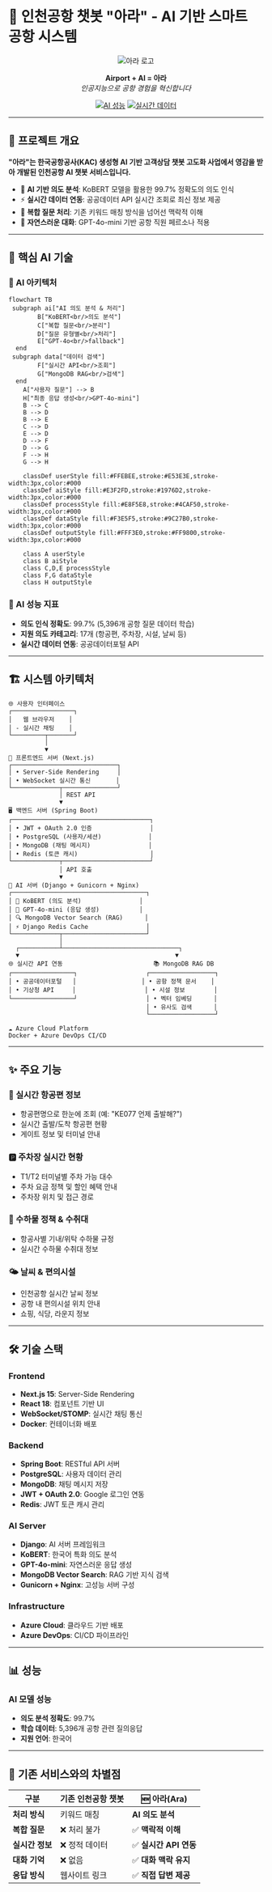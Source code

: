 # 🛫 인천공항 챗봇 "아라" - AI 기반 스마트 공항 시스템

<div align="center">
  
![아라 로고](img/아라logo.png)

**Airport + AI = 아라**  
*인공지능으로 공항 경험을 혁신합니다*

[![AI 성능](https://img.shields.io/badge/AI%20정확도-99.7%25-brightgreen)](##)
[![실시간 데이터](https://img.shields.io/badge/실시간%20데이터-연동-blue)](##)

</div>

---

## 🚀 프로젝트 개요

**"아라"는 한국공항공사(KAC) 생성형 AI 기반 고객상담 챗봇 고도화 사업에서 영감을 받아 개발된 인천공항 AI 챗봇 서비스입니다.**

- 🧠 **AI 기반 의도 분석**: KoBERT 모델을 활용한 99.7% 정확도의 의도 인식
- ⚡ **실시간 데이터 연동**: 공공데이터 API 실시간 조회로 최신 정보 제공
- 🎯 **복합 질문 처리**: 기존 키워드 매칭 방식을 넘어선 맥락적 이해
- 💬 **자연스러운 대화**: GPT-4o-mini 기반 공항 직원 페르소나 적용

---

## 🤖 핵심 AI 기술

### 🧬 AI 아키텍처
```mermaid
flowchart TB
 subgraph ai["AI 의도 분석 & 처리"]
        B["KoBERT<br/>의도 분석"]
        C["복합 질문<br/>분리"]
        D["질문 유형별<br/>처리"]
        E["GPT-4o<br/>fallback"]
  end
 subgraph data["데이터 검색"]
        F["실시간 API<br/>조회"]
        G["MongoDB RAG<br/>검색"]
  end
    A["사용자 질문"] --> B
    H["최종 응답 생성<br/>GPT-4o-mini"]
    B --> C
    B --> D
    B --> E
    C --> D
    E --> D
    D --> F
    D --> G
    F --> H
    G --> H
    
    classDef userStyle fill:#FFEBEE,stroke:#E53E3E,stroke-width:3px,color:#000
    classDef aiStyle fill:#E3F2FD,stroke:#1976D2,stroke-width:3px,color:#000
    classDef processStyle fill:#E8F5E8,stroke:#4CAF50,stroke-width:3px,color:#000
    classDef dataStyle fill:#F3E5F5,stroke:#9C27B0,stroke-width:3px,color:#000
    classDef outputStyle fill:#FFF3E0,stroke:#FF9800,stroke-width:3px,color:#000
    
    class A userStyle
    class B aiStyle
    class C,D,E processStyle
    class F,G dataStyle
    class H outputStyle
```

### 🎯 AI 성능 지표
- **의도 인식 정확도**: 99.7% (5,396개 공항 질문 데이터 학습)
- **지원 의도 카테고리**: 17개 (항공편, 주차장, 시설, 날씨 등)
- **실시간 데이터 연동**: 공공데이터포털 API

---

## 🏗️ 시스템 아키텍처


```
🌐 사용자 인터페이스
┌─────────────────┐
│   웹 브라우저    │
│ - 실시간 채팅    │
└─────────┬───────┘
          │ 
          ▼
📱 프론트엔드 서버 (Next.js)
┌─────────────────────────────┐
│ • Server-Side Rendering     │
│ • WebSocket 실시간 통신       │
└─────────────┬───────────────┘
              │ REST API
              ▼
🖥️ 백엔드 서버 (Spring Boot)
┌──────────────────────────────────────┐
│ • JWT + OAuth 2.0 인증                │ 
│ • PostgreSQL (사용자/세션)             │  
│ • MongoDB (채팅 메시지)                │
│ • Redis (토큰 캐시)                    │
└─────────────┬────────────────────────┘
              │ API 호출
              ▼
🤖 AI 서버 (Django + Gunicorn + Nginx)
┌─────────────────────────────────────┐
│ 🧠 KoBERT (의도 분석)                │
│ 💬 GPT-4o-mini (응답 생성)           │
│ 🔍 MongoDB Vector Search (RAG)      │
│ ⚡ Django Redis Cache                │
└─────────────┬───────────────────────┘
              │
  ┌───────────┴────────────────────────────────┐
  ▼                                           ▼
🌐 실시간 API 연동                         📚 MongoDB RAG DB
┌─────────────────┐                   ┌──────────────────┐
│ • 공공데이터포털   │                  │ • 공항 정책 문서    │
│ • 기상청 API     │                   │ • 시설 정보        │
└─────────────────┘                   │ • 벡터 임베딩      │    
                                      │ • 유사도 검색      │
                                      └──────────────────┘

☁️ Azure Cloud Platform
Docker + Azure DevOps CI/CD
```


---

## ✨ 주요 기능

### 🛬 실시간 항공편 정보
- 항공편명으로 한눈에 조회 (예: "KE077 언제 출발해?")
- 실시간 출발/도착 항공편 현황
- 게이트 정보 및 터미널 안내

### 🅿️ 주차장 실시간 현황
- T1/T2 터미널별 주차 가능 대수
- 주차 요금 정책 및 할인 혜택 안내
- 주차장 위치 및 접근 경로

### 🧳 수하물 정책 & 수취대
- 항공사별 기내/위탁 수하물 규정
- 실시간 수하물 수취대 정보

### 🌤️ 날씨 & 편의시설
- 인천공항 실시간 날씨 정보
- 공항 내 편의시설 위치 안내
- 쇼핑, 식당, 라운지 정보

---

## 🛠️ 기술 스택

### Frontend
- **Next.js 15**: Server-Side Rendering
- **React 18**: 컴포넌트 기반 UI
- **WebSocket/STOMP**: 실시간 채팅 통신
- **Docker**: 컨테이너화 배포

### Backend  
- **Spring Boot**: RESTful API 서버
- **PostgreSQL**: 사용자 데이터 관리
- **MongoDB**: 채팅 메시지 저장
- **JWT + OAuth 2.0**: Google 로그인 연동
- **Redis**: JWT 토큰 캐시 관리

### AI Server
- **Django**: AI 서버 프레임워크  
- **KoBERT**: 한국어 특화 의도 분석
- **GPT-4o-mini**: 자연스러운 응답 생성
- **MongoDB Vector Search**: RAG 기반 지식 검색
- **Gunicorn + Nginx**: 고성능 서버 구성

### Infrastructure
- **Azure Cloud**: 클라우드 기반 배포
- **Azure DevOps**: CI/CD 파이프라인

---

## 📊 성능 

### AI 모델 성능
- **의도 분석 정확도**: 99.7%
- **학습 데이터**: 5,396개 공항 관련 질의응답
- **지원 언어**: 한국어 
  
---

## 🌟 기존 서비스와의 차별점

| 구분 | 기존 인천공항 챗봇 | 🆕 아라(Ara) |
|------|------------------|-------------|
| **처리 방식** | 키워드 매칭 | **AI 의도 분석** |
| **복합 질문** | ❌ 처리 불가 | ✅ **맥락적 이해** |
| **실시간 정보** | ❌ 정적 데이터 | ✅ **실시간 API 연동** |
| **대화 기억** | ❌ 없음 | ✅ **대화 맥락 유지** |
| **응답 방식** | 웹사이트 링크 | ✅ **직접 답변 제공** |